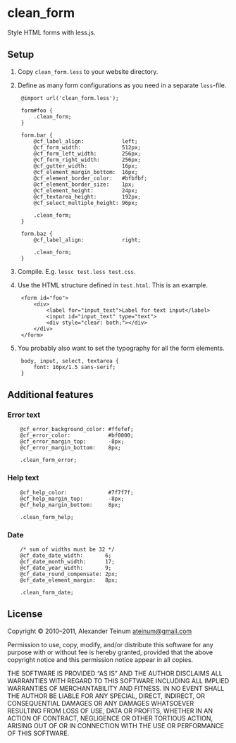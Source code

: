 # clean_form

Style HTML forms with less.js.

## Setup

1. Copy `clean_form.less` to your website directory.

2. Define as many form configurations as you need in a separate `less`-file.

        @import url('clean_form.less');

        form#foo {
            .clean_form;
        }

        form.bar {
            @cf_label_align:            left;
            @cf_form_width:             512px;
            @cf_form_left_width:        256px;
            @cf_form_right_width:       256px;
            @cf_gutter_width:           16px;
            @cf_element_margin_bottom:  16px;
            @cf_element_border_color:   #bfbfbf;
            @cf_element_border_size:    1px;
            @cf_element_height:         24px;
            @cf_textarea_height:        192px;
            @cf_select_multiple_height: 96px;

            .clean_form;
        }

        form.baz {
            @cf_label_align:            right;

            .clean_form;
        }

3. Compile. E.g. `lessc test.less test.css`.

4. Use the HTML structure defined in `test.html`. This is an example.

        <form id="foo">
            <div>
                <label for="input_text">Label for text input</label>
                <input id="input_text" type="text">
                <div style="clear: both;"></div>
            </div>
        </form>

5. You probably also want to set the typography for all the form elements.

        body, input, select, textarea {
            font: 16px/1.5 sans-serif;
        }

## Additional features

### Error text

        @cf_error_background_color: #ffefef;
        @cf_error_color:            #bf0000;
        @cf_error_margin_top:       -8px;
        @cf_error_margin_bottom:    8px;

        .clean_form_error;

### Help text

        @cf_help_color:             #7f7f7f;
        @cf_help_margin_top:        -8px;
        @cf_help_margin_bottom:     8px;

        .clean_form_help;

### Date

        /* sum of widths must be 32 */
        @cf_date_date_width:       6;
        @cf_date_month_width:      17;
        @cf_date_year_width:       9;
        @cf_date_round_compensate: 2px;
        @cf_date_element_margin:   8px;

        .clean_form_date;

## License

Copyright © 2010–2011, Alexander Teinum <ateinum@gmail.com>

Permission to use, copy, modify, and/or distribute this software for any
purpose with or without fee is hereby granted, provided that the above
copyright notice and this permission notice appear in all copies.

THE SOFTWARE IS PROVIDED “AS IS” AND THE AUTHOR DISCLAIMS ALL WARRANTIES WITH
REGARD TO THIS SOFTWARE INCLUDING ALL IMPLIED WARRANTIES OF MERCHANTABILITY AND
FITNESS. IN NO EVENT SHALL THE AUTHOR BE LIABLE FOR ANY SPECIAL, DIRECT,
INDIRECT, OR CONSEQUENTIAL DAMAGES OR ANY DAMAGES WHATSOEVER RESULTING FROM LOSS
OF USE, DATA OR PROFITS, WHETHER IN AN ACTION OF CONTRACT, NEGLIGENCE OR OTHER
TORTIOUS ACTION, ARISING OUT OF OR IN CONNECTION WITH THE USE OR PERFORMANCE OF
THIS SOFTWARE.
